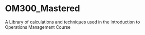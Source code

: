 # OM300_Mastered
A Library of calculations and techniques used in the Introduction to Operations Management Course
